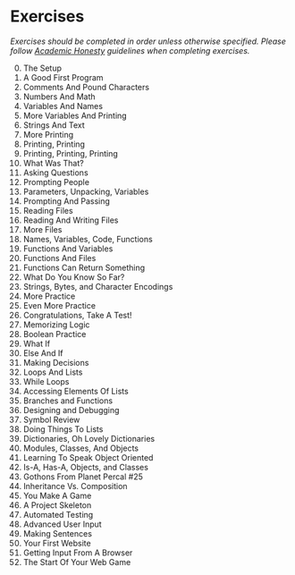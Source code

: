 # Exercises

*Exercises should be completed in order unless otherwise specified. Please follow [Academic Honesty](#) guidelines when completing exercises.*

0. The Setup
1. A Good First Program
2. Comments And Pound Characters
3. Numbers And Math
4. Variables And Names
5. More Variables And Printing
6. Strings And Text
7. More Printing
8. Printing, Printing
9. Printing, Printing, Printing
10. What Was That?
11. Asking Questions
12. Prompting People
13. Parameters, Unpacking, Variables
14. Prompting And Passing
15. Reading Files
16. Reading And Writing Files
17. More Files
18. Names, Variables, Code, Functions
19. Functions And Variables
20. Functions And Files
21. Functions Can Return Something
22. What Do You Know So Far?
23. Strings, Bytes, and Character Encodings
24. More Practice
25. Even More Practice
26. Congratulations, Take A Test!
27. Memorizing Logic
28. Boolean Practice
29. What If
30. Else And If
31. Making Decisions
32. Loops And Lists
33. While Loops
34. Accessing Elements Of Lists
35. Branches and Functions
36. Designing and Debugging
37. Symbol Review
38. Doing Things To Lists
39. Dictionaries, Oh Lovely Dictionaries
40. Modules, Classes, And Objects
41. Learning To Speak Object Oriented
42. Is-A, Has-A, Objects, and Classes
43. Gothons From Planet Percal #25
44. Inheritance Vs. Composition
45. You Make A Game
46. A Project Skeleton
47. Automated Testing
48. Advanced User Input
49. Making Sentences
50. Your First Website
51. Getting Input From A Browser
52. The Start Of Your Web Game